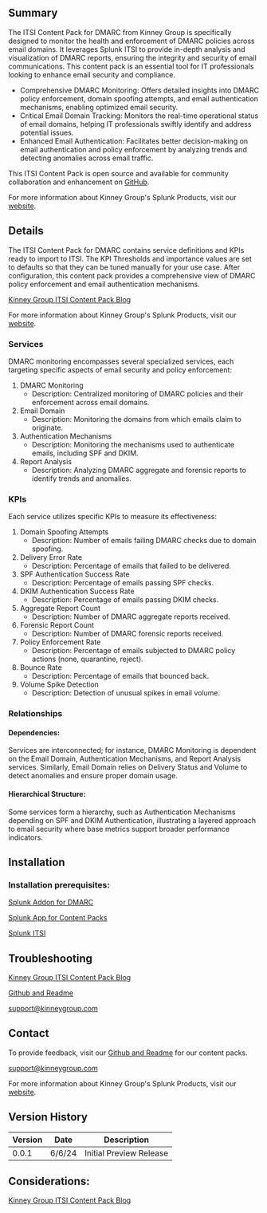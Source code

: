 ## Summary
The ITSI Content Pack for DMARC from Kinney Group is specifically designed to monitor the health and enforcement of DMARC policies across email domains. It leverages Splunk ITSI to provide in-depth analysis and visualization of DMARC reports, ensuring the integrity and security of email communications. This content pack is an essential tool for IT professionals looking to enhance email security and compliance.

* Comprehensive DMARC Monitoring: Offers detailed insights into DMARC policy enforcement, domain spoofing attempts, and email authentication mechanisms, enabling optimized email security.
* Critical Email Domain Tracking: Monitors the real-time operational status of email domains, helping IT professionals swiftly identify and address potential issues.
* Enhanced Email Authentication: Facilitates better decision-making on email authentication and policy enforcement by analyzing trends and detecting anomalies across email traffic.

This ITSI Content Pack is open source and available for community collaboration and enhancement on [GitHub](https://www.github.com/kinneygroup).

For more information about Kinney Group's Splunk Products, visit our [website](https://kinneygroup.com/atlas).

## Details
The ITSI Content Pack for DMARC contains service definitions and KPIs ready to import to ITSI. The KPI Thresholds and importance values are set to defaults so that they can be tuned manually for your use case. After configuration, this content pack provides a comprehensive view of DMARC policy enforcement and email authentication mechanisms.

[Kinney Group ITSI Content Pack Blog](https://kinneygroup.com/blog/installing-itsi-content-packs/)

For more information about Kinney Group's Splunk Products, visit our [website](https://kinneygroup.com/atlas).

### Services
DMARC monitoring encompasses several specialized services, each targeting specific aspects of email security and policy enforcement:

1. DMARC Monitoring
    * Description: Centralized monitoring of DMARC policies and their enforcement across email domains.
2. Email Domain
    * Description: Monitoring the domains from which emails claim to originate.
3. Authentication Mechanisms
    * Description: Monitoring the mechanisms used to authenticate emails, including SPF and DKIM.
4. Report Analysis
    * Description: Analyzing DMARC aggregate and forensic reports to identify trends and anomalies.

### KPIs
Each service utilizes specific KPIs to measure its effectiveness:

1. Domain Spoofing Attempts
    * Description: Number of emails failing DMARC checks due to domain spoofing.
2. Delivery Error Rate
    * Description: Percentage of emails that failed to be delivered.
3. SPF Authentication Success Rate
    * Description: Percentage of emails passing SPF checks.
4. DKIM Authentication Success Rate
    * Description: Percentage of emails passing DKIM checks.
5. Aggregate Report Count
    * Description: Number of DMARC aggregate reports received.
6. Forensic Report Count
    * Description: Number of DMARC forensic reports received.
7. Policy Enforcement Rate
    * Description: Percentage of emails subjected to DMARC policy actions (none, quarantine, reject).
8. Bounce Rate
    * Description: Percentage of emails that bounced back.
9. Volume Spike Detection
    * Description: Detection of unusual spikes in email volume.

### Relationships
#### Dependencies:
Services are interconnected; for instance, DMARC Monitoring is dependent on the Email Domain, Authentication Mechanisms, and Report Analysis services. Similarly, Email Domain relies on Delivery Status and Volume to detect anomalies and ensure proper domain usage.

#### Hierarchical Structure:
Some services form a hierarchy, such as Authentication Mechanisms depending on SPF and DKIM Authentication, illustrating a layered approach to email security where base metrics support broader performance indicators.

## Installation

### Installation prerequisites:

[Splunk Addon for DMARC](https://splunkbase.splunk.com)

[Splunk App for Content Packs](https://splunkbase.splunk.com/app/5391)

[Splunk ITSI](https://www.splunk.com/en_us/products/it-service-intelligence.html)

## Troubleshooting

[Kinney Group ITSI Content Pack Blog](https://kinneygroup.com/blog/installing-itsi-content-packs/)

[Github and Readme](https://www.github.com/kinneygroup)

support@kinneygroup.com

## Contact

To provide feedback, visit our [Github and Readme](https://www.github.com/kinneygroup) for our content packs.

support@kinneygroup.com

For more information about Kinney Group's Splunk Products, visit our [website](https://kinneygroup.com/atlas).

## Version History

| Version | Date  | Description                |
|---------|-------|----------------------------|
| 0.0.1   | 6/6/24 | Initial Preview Release    |

## Considerations:

[Kinney Group ITSI Content Pack Blog](https://kinneygroup.com/blog/installing-itsi-content-packs/)